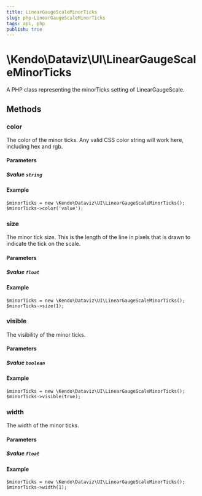 ```yaml
---
title: LinearGaugeScaleMinorTicks
slug: php-LinearGaugeScaleMinorTicks
tags: api, php
publish: true
---
```


# \Kendo\Dataviz\UI\LinearGaugeScaleMinorTicks

A PHP class representing the minorTicks setting of LinearGaugeScale.


## Methods

### color
The color of the minor ticks.
Any valid CSS color string will work here, including hex and rgb.
#### Parameters

##### $value `string`



#### Example 
    $minorTicks = new \Kendo\Dataviz\UI\LinearGaugeScaleMinorTicks();
    $minorTicks->color('value');

### size
The minor tick size.
This is the length of the line in pixels that is drawn to indicate the tick on the scale.
#### Parameters

##### $value `float`



#### Example 
    $minorTicks = new \Kendo\Dataviz\UI\LinearGaugeScaleMinorTicks();
    $minorTicks->size(1);

### visible
The visibility of the minor ticks.
#### Parameters

##### $value `boolean`



#### Example 
    $minorTicks = new \Kendo\Dataviz\UI\LinearGaugeScaleMinorTicks();
    $minorTicks->visible(true);

### width
The width of the minor ticks.
#### Parameters

##### $value `float`



#### Example 
    $minorTicks = new \Kendo\Dataviz\UI\LinearGaugeScaleMinorTicks();
    $minorTicks->width(1);

